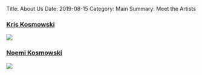 Title: About Us
Date: 2019-08-15
Category: Main
Summary: Meet the Artists
<!--Image: {photo}kris/abstract1.jpg-->
<!--Image: {photo}noemi/white_horse.jpg-->

<div class="row">
  <div class="col-sm-6">

<a href="kris-kosmowski.html"><h3>Kris Kosmowski</h3></a>
<a href="kris-kosmowski.html"><img src="/photos/kris/abstract1a.jpg"></a>

  </div>
  <div class="col-sm-6">
<a href="noemi-kosmowski.html"><h3>Noemi Kosmowski</h3></a>
<a href="noemi-kosmowski.html"><img src="/photos/noemi/white_horsea.jpg"></a>

  </div>
</div>
